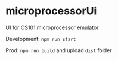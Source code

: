 # microprocessorUi
UI for CS101 microprocessor emulator

Development:
```npm run start```

Prod:
```npm run build```
and upload `dist` folder

